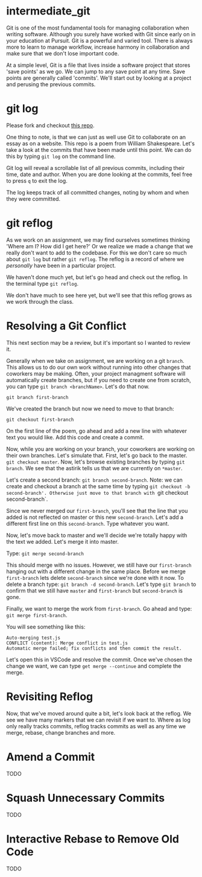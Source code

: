 # intermediate_git

Git is one of the most fundamental tools for managing collaboration when writing software. Although you surely have worked with Git since early on in your education at Pursuit. Git is a powerful and varied tool. There is always more to learn to manage workflow, increase harmony in collaboration and make sure that we don't lose important code. 

At a simple level, Git is a file that lives inside a software project that stores 'save points' as we go. We can jump to any save point at any time. Save points are generally called 'commits'. We'll start out by looking at a project and perusing the previous commits.

# git log 

Please fork and checkout [this repo](https://github.com/werner33/Sonnet).
 
One thing to note, is that we can just as well use Git to collaborate on an essay as on a website. This repo is a poem from William Shakespeare. Let's take a look at the commits that have been made until this point. We can do this by typing `git log` on the command line.
 
 Git log will reveal a scrollable list of all previous commits, including their time, date and author. When you are done looking at the commits, feel free to press `q` to exit the log. 
 
 The log keeps track of all committed changes, noting by whom and when they were committed. 

# git reflog 
 
As we work on an assignment, we may find ourselves sometimes thinking 'Where am I? How did I get here?' Or we realize we made a change that we really don't want to add to the codebase. For this we don't care so much about `git log` but rather `git reflog`. The reflog is a record of where we *personally* have been in a particular project. 

We haven't done much yet, but let's go head and check out the reflog. In the terminal type `git reflog`.
 
We don't have much to see here yet, but we'll see that this reflog grows as we work through the class. 
 
# Resolving a Git Conflict
 
 This next section may be a review, but it's important so I wanted to review it. 
 
 Generally when we take on assignment, we are working on a git `branch`. This allows us to do our own work without running into other changes that coworkers may be making. Often, your project managment software will automatically create branches, but if you need to create one from scratch, you can type `git branch <branchName>`. Let's do that now. 
 
 `git branch first-branch`
 
 We've created the branch but now we need to move to that branch:
 
 `git checkout first-branch`
 
 On the first line of the poem, go ahead and add a new line with whatever text you would like. Add this code and create a commit. 
 
 Now, while you are working on your branch, your coworkers are working on their own branches. Let's simulate that. First, let's go back to the master. `git checkout master`. Now, let's browse existing branches by typing `git branch`. We see that the astirik tells us that we are currently on `*master`. 
 
 Let's create a second branch: `git branch second-branch`. Note: we can create and checkout a branch at the same time by typing `git checkout -b second-branch'. Otherwise just move to that branch with `git checkout second-branch`.
 
 Since we never merged our `first-branch`, you'll see that the line that you added is not reflected on master or this new `second-branch`. Let's add a different first line on this `second-branch`. Type whatever you want. 
 
 Now, let's move back to master and we'll decide we're totally happy with the text we added. Let's merge it into master. 
 
 Type: `git merge second-branch`

 This should merge with no issues. However, we still have our `first-branch` hanging out with a different change in the same place. Before we merge `first-branch` lets delete `second-branch` since we're done with it now. To delete a branch type: `git branch -d second-branch`. Let's type `git branch` to confirm that we still have `master` and `first-branch` but `second-branch` is gone. 
 
 Finally, we want to merge the work from `first-branch`. Go ahead and type: `git merge first-branch`. 
 
 You will see something like this: 
 ```
Auto-merging test.js
CONFLICT (content): Merge conflict in test.js
Automatic merge failed; fix conflicts and then commit the result.
 ```
 
 Let's open this in VSCode and resolve the commit. Once we've chosen the change we want, we can type `get merge --continue` and complete the merge.
 
 
# Revisiting Reflog
 
 Now, that we've moved around quite a bit, let's look back at the reflog. We see we have many markers that we can revisit if we want to. Where as log only really tracks commits, reflog tracks commits as well as any time we merge, rebase, change branches and more. 
 
# Amend a Commit

TODO


# Squash Unnecessary Commits 

TODO

# Interactive Rebase to Remove Old Code

TODO
